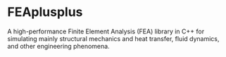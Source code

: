 # FEAplusplus
 A high-performance Finite Element Analysis (FEA) library in C++ for simulating mainly structural mechanics and heat transfer, fluid dynamics, and other engineering phenomena.
